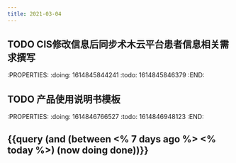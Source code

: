 ```yaml
---
title: 2021-03-04
---
```


## TODO CIS修改信息后同步术木云平台患者信息相关需求撰写
:PROPERTIES:
:doing: 1614845844241
:todo: 1614845846379
:END:
## TODO 产品使用说明书模板
:PROPERTIES:
:doing: 1614846766527
:todo: 1614846948123
:END:
## {{query (and (between <% 7 days ago %> <% today %>) (now doing done))}}
##
